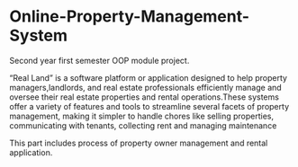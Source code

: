 # Online-Property-Management-System

Second year first semester OOP module project.<br>

“Real Land” is a software platform or application designed to help property managers,landlords, and real estate professionals efficiently manage and oversee their real estate properties and rental operations.These systems offer a variety of features and tools to streamline several facets of property management, making it simpler to
handle chores like selling properties, communicating with tenants, collecting rent and managing maintenance<br>

This part includes process of property owner management and rental application.
